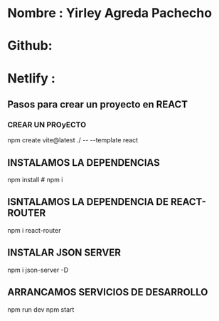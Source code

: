 # Nombre : Yirley Agreda Pachecho

# Github:

# Netlify :

## Pasos para crear un proyecto en REACT

### CREAR UN PROyECTO

npm create vite@latest ./ -- --template react

## INSTALAMOS LA DEPENDENCIAS

npm install # npm i

## ISNTALAMOS LA DEPENDENCIA DE REACT-ROUTER

npm i react-router

## INSTALAR JSON SERVER

npm i json-server -D

## ARRANCAMOS SERVICIOS DE DESARROLLO

npm run dev
npm start
